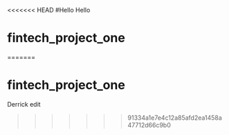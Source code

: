 <<<<<<< HEAD
#Hello Hello
# fintech_project_one
=======
# fintech_project_one

Derrick edit
>>>>>>> 91334a1e7e4c12a85afd2ea1458a47712d66c9b0

